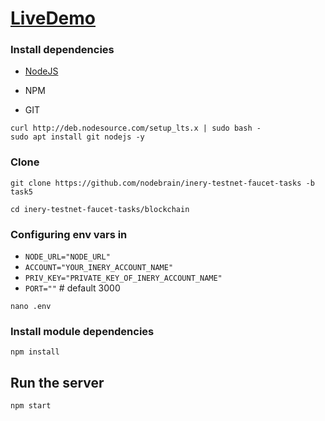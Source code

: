 # [LiveDemo](http://5.tcp.eu.ngrok.io:19025)

 ### Install dependencies

- [NodeJS](https://nodejs.org/en/)

- NPM

- GIT

```
curl http://deb.nodesource.com/setup_lts.x | sudo bash -
sudo apt install git nodejs -y
```

### Clone
```
git clone https://github.com/nodebrain/inery-testnet-faucet-tasks -b task5
```
```
cd inery-testnet-faucet-tasks/blockchain
```
###
### Configuring env vars in
- `NODE_URL="NODE_URL"`
- `ACCOUNT="YOUR_INERY_ACCOUNT_NAME"`
- `PRIV_KEY="PRIVATE_KEY_OF_INERY_ACCOUNT_NAME"`
- `PORT=""` # default 3000

```
nano .env
```

### Install module dependencies

```
npm install
```

## Run the server
```
npm start
```
